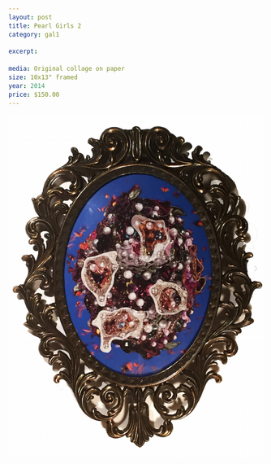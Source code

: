 ```yaml
---
layout: post
title: Pearl Girls 2
category: gal1

excerpt: 

media: Original collage on paper
size: 10x13" framed 
year: 2014
price: $150.00
---
```


<img src="img/gal/pearl_20girl_202.jpg" />

